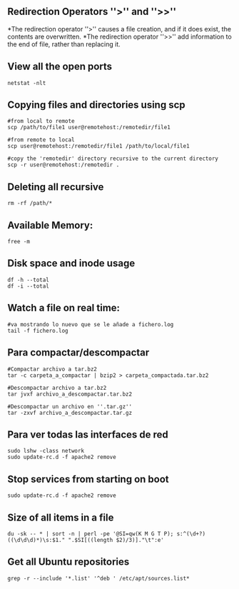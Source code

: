 ## Redirection Operators ''>'' and ''>>''

*The redirection operator ''>'' causes a file creation, and if it does exist, the contents are overwritten. 
*The redirection operator ''>>'' add information to the end of file, rather than replacing it.

## View all the open ports
```
netstat -nlt
```

## Copying files and directories using scp

```
#from local to remote
scp /path/to/file1 user@remotehost:/remotedir/file1

#from remote to local
scp user@remotehost:/remotedir/file1 /path/to/local/file1

#copy the 'remotedir' directory recursive to the current directory
scp -r user@remotehost:/remotedir .
```

## Deleting all recursive

```
rm -rf /path/*
```

## Available Memory:

```
free -m
```

## Disk space and inode usage

```
df -h --total
df -i --total
```

## Watch a file on real time:

```
#va mostrando lo nuevo que se le añade a fichero.log
tail -f fichero.log
```

## Para compactar/descompactar

```
#Compactar archivo a tar.bz2
tar -c carpeta_a_compactar | bzip2 > carpeta_compactada.tar.bz2

#Descompactar archivo a tar.bz2
tar jvxf archivo_a_descompactar.tar.bz2

#Descompactar un archivo en ''.tar.gz''
tar -zxvf archivo_a_descompactar.tar.gz
```

## Para ver todas las interfaces de red

```
sudo lshw -class network
sudo update-rc.d -f apache2 remove
```

## Stop services from starting on boot

```
sudo update-rc.d -f apache2 remove
```

## Size of all items in a file

```
du -sk -- * | sort -n | perl -pe '@SI=qw(K M G T P); s:^(\d+?)((\d\d\d)*)\s:$1." ".$SI[((length $2)/3)]."\t":e'
```

## Get all Ubuntu repositories

```
grep -r --include '*.list' '^deb ' /etc/apt/sources.list*
```
